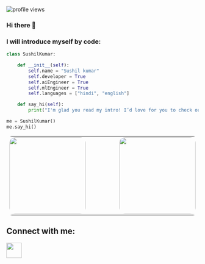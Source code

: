 ![profile views](https://komarev.com/ghpvc/?username=kumarsushil10&color=blue)
### Hi there 👋
### I will introduce myself by code:
```python
class SushilKumar:

    def __init__(self):
        self.name = "Sushil kumar"
        self.developer = True
        self.aiEngineer = True
        self.mlEngineer = True
        self.languages = ["hindi", "english"]

    def say_hi(self):
        print("I'm glad you read my intro! I’d love for you to check out my repository as well.")

me = SushilKumar()
me.say_hi()
```
<table width="100%" style="border-collapse: collapse; border: none; border-radius: 15px; overflow: hidden;">
  <tr style="border: none;">
    <td align="center" style="border: none;">
      <img src="https://github-readme-stats.vercel.app/api/top-langs/?username=kumarsushil10&layout=donut&theme=radical" height="200px" style="border-radius: 15px;"/>
    </td>
    <td width="30px" style="border: none;"></td> 
    <td width="30px" style="border: none;"></td>
    <td width="30px" style="border: none;"></td>
    <td align="center" style="border: none;">
      <img src="https://github-readme-stats.vercel.app/api?username=kumarsushil10&rank_icon=github&hide=issues&show_icons=true&theme=radical" height="200px" style="border-radius: 15px;"/>
    </td>
  </tr>
</table>

##  Connect with me:
<a href="https://linkedin.com/in/kumarsushil10"><img width="40" height="40"  src="https://www.vectorlogo.zone/logos/linkedin/linkedin-icon.svg" /></a>




